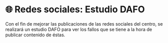 # 🌐 Redes sociales: Estudio DAFO

Con el fin de mejorar las publicaciones de las redes sociales del centro, se realizará un estudio DAFO para ver los fallos que se tiene a la hora de publicar contenido de éstas.
